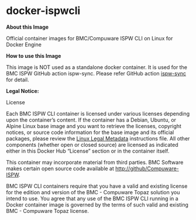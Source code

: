 # docker-ispwcli

**About this Image**

Official container images for BMC/Compuware ISPW CLI on Linux for Docker Engine

**How to use this Image**

This image is NOT used as a standalone docker container. It is used for the BMC ISPW GitHub action ispw-sync. Please refer GitHub action [ispw-sync](https://github.com/marketplace/actions/ispw-sync) for detail.

**Legal Notice:**

License

Each BMC ISPW CLI container is licensed under various licenses depending upon the container’s content. If the container has a Debian, Ubuntu, or Alpine Linux base image and you want to retrieve the licenses, copyright notices, or source code information for the base image and its official packages, please review the [Linux Legal Metadata](https://aka.ms/mcr/osslinuxmetadata) instructions file. All other components (whether open or closed source) are licensed as indicated either in this Docker Hub “License” section or in the container itself.

This container may incorporate material from third parties. BMC Software makes certain open source code available at [http://github/Compuware-ISPW](http://github/Compuware-ISPW).

BMC ISPW CLI containers require that you have a valid and existing license for the edition and version of the BMC - Compuware Topaz solution you intend to use. You agree that any use of the BMC ISPW CLI running in a Docker container image is governed by the terms of such valid and existing BMC - Compuware Topaz license.
